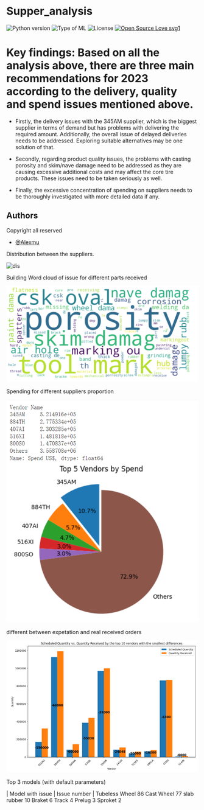 # Supper_analysis
![Python version](https://img.shields.io/badge/Python%20version-3.10%2B-lightgrey)
![Type of ML](https://img.shields.io/badge/Type%20of%20ML-Binary%20Classification-red)
![License](https://img.shields.io/badge/License-MIT-green)
[![Open Source Love svg1](https://badges.frapsoft.com/os/v1/open-source.svg?v=103)](https://github.com/ellerbrock/open-source-badges/)

# Key findings: Based on all the analysis above, there are three main recommendations for 2023 according to the delivery, quality and spend issues mentioned above.  


*   Firstly, the delivery issues with the 345AM supplier, which is the biggest supplier in terms of demand but has problems with delivering the required amount. Additionally, the overall issue of delayed deliveries needs to be addressed. Exploring suitable alternatives may be one solution of that.
*   Secondly, regarding product quality issues, the problems with casting porosity and skim/nave damage need to be addressed as they are causing excessive additional costs and may affect the core tire products. These issues need to be taken seriously as well.  


*  Finally, the excessive concentration of spending on suppliers needs to be thoroughly investigated with more detailed data if any.

## Authors
Copyright all reserved 
- [@Alexmu](https://www.github.com/Alexmxz)


Distribution between the suppliers.

![dis](Pic/distuibu.png)

Building Word cloud of issue for different parts received 

![wordcloud](Pic/wordcloud.png)

Spending for different suppliers proportion 

![Vendor](Pic/vendor.png)

different between expetation and real received orders

![diff](Pic/diff.png)

Top 3 models (with default parameters)

| Model  with issue   	                | Issue number 	|
Tubeless Wheel       86
Cast Wheel           77
slab rubber          10
Braket                6
Track                 4
Prelug                3
Sproket               2
